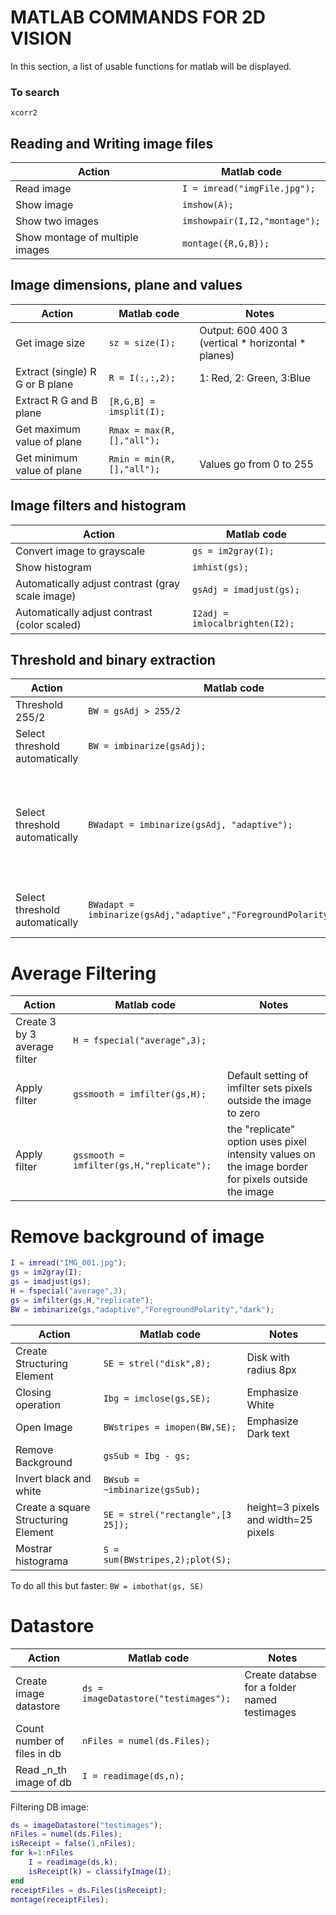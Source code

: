 <!-- To learn more about github md syntax, visit https://docs.github.com/en/get-started/writing-on-github/getting-started-with-writing-and-formatting-on-github/basic-writing-and-formatting-syntax -->

# MATLAB COMMANDS FOR 2D VISION
In this section, a list of usable functions for matlab will be displayed.

### To search
```xcorr2```


## Reading and Writing image files

| Action  | Matlab code |
| ------------- | ------------- |
| Read image  | ```I = imread("imgFile.jpg");```  |
| Show image  | ```imshow(A);```  |
| Show two images  | ```imshowpair(I,I2,"montage");```  |
| Show montage of multiple images  | ```montage({R,G,B});```  |

## Image dimensions, plane and values
| Action  | Matlab code | Notes |
| ------------- | ------------- | ------------- |
| Get image size  | ```sz = size(I);```  | Output: 600 400 3 (vertical * horizontal * planes) |
| Extract (single) R G or B plane  | ```R = I(:,:,2);```  | 1: Red, 2: Green, 3:Blue |
| Extract R G and B plane  | ```[R,G,B] = imsplit(I);```  |
| Get maximum value of plane  | ```Rmax = max(R,[],"all");```  |
| Get minimum value of plane  | ```Rmin = min(R,[],"all");```  | Values go from 0 to 255 |


## Image filters and histogram
| Action  | Matlab code |
| ------------- | ------------- |
| Convert image to grayscale  | ```gs = im2gray(I);```  |
| Show histogram | ```imhist(gs);```  |
| Automatically adjust contrast (gray scale image)  | ```gsAdj = imadjust(gs);```  |
| Automatically adjust contrast (color scaled)  | ```I2adj = imlocalbrighten(I2);```  |

## Threshold and binary extraction
| Action  | Matlab code | Notes |
| ------------- | ------------- | ------------- |
| Threshold 255/2  | ```BW = gsAdj > 255/2```  |
| Select threshold automatically   | ```BW = imbinarize(gsAdj);```  | Threshold is global |
| Select threshold automatically   | ```BWadapt = imbinarize(gsAdj, "adaptive");```  | Threshold is different for each region<br />Assumed foreground light and background dark |
| Select threshold automatically   | ```BWadapt = imbinarize(gsAdj,"adaptive","ForegroundPolarity","dark");```  | When foreground of interest is dark |

# Average Filtering
| Action  | Matlab code | Notes |
| ------------- | ------------- | ------------- |
| Create 3 by 3 average filter  | ```H = fspecial("average",3);```  |
| Apply filter  | ```gssmooth = imfilter(gs,H);```  | Default setting of imfilter sets pixels outside the image to zero |
| Apply filter  | ```gssmooth = imfilter(gs,H,"replicate");```  |  the "replicate" option uses pixel intensity values on the image border for pixels outside the image |

# Remove background of image
```matlab
I = imread("IMG_001.jpg");
gs = im2gray(I);
gs = imadjust(gs);
H = fspecial("average",3);
gs = imfilter(gs,H,"replicate");
BW = imbinarize(gs,"adaptive","ForegroundPolarity","dark");
```
| Action  | Matlab code | Notes |
| ------------- | ------------- | ------------- |
| Create Structuring Element  | ```SE = strel("disk",8);```  | Disk with radius 8px |
| Closing operation  | ```Ibg = imclose(gs,SE);```  | Emphasize White |
| Open Image  | ```BWstripes = imopen(BW,SE);```  | Emphasize Dark text |
| Remove Background  | ```gsSub = Ibg - gs;```  |
| Invert black and white  | ```BWsub = ~imbinarize(gsSub);```  |
| Create a square Structuring Element  | ```SE = strel("rectangle",[3 25]);```  | height=3 pixels and width=25 pixels |
| Mostrar histograma   | ``````S = sum(BWstripes,2);plot(S);``````  |

To do all this but faster:
```BW = imbothat(gs, SE)```

# Datastore
| Action  | Matlab code | Notes |
| ------------- | ------------- | ------------- |
| Create image datastore  | ```ds = imageDatastore("testimages");```  | Create databse for a folder named testimages |
| Count number of files in db  | ```nFiles = numel(ds.Files);```  |
| Read _n_th image of db  | ```I = readimage(ds,n);```  |

Filtering DB image: 
```matlab
ds = imageDatastore("testimages");
nFiles = numel(ds.Files);
isReceipt = false(1,nFiles);
for k=1:nFiles
    I = readimage(ds,k);
    isReceipt(k) = classifyImage(I);
end
receiptFiles = ds.Files(isReceipt);
montage(receiptFiles);
```

<!--
| Action  | Matlab code | Notes |
| ------------- | ------------- | ------------- |
| T  | ``` ```  |
| T  | ``` ```  |
| T  | ``` ```  |
| T  | ``` ```  |
| T  | ``` ```  |
| T  | ``` ```  |
| T  | ``` ```  |
| T  | ``` ```  |
-->





